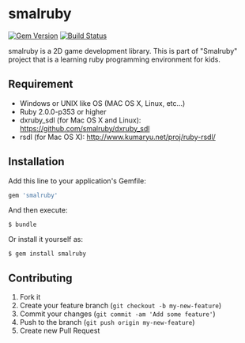 # smalruby

[![Gem Version](https://badge.fury.io/rb/smalruby.png)](http://badge.fury.io/rb/smalruby)
[![Build Status](https://travis-ci.org/smalruby/smalruby.png?branch=master)](https://travis-ci.org/smalruby/smalruby)

smalruby is a 2D game development library. This is part of "Smalruby"
project that is a learning ruby programming environment for kids.

## Requirement

* Windows or UNIX like OS (MAC OS X, Linux, etc...)
* Ruby 2.0.0-p353 or higher
* dxruby_sdl (for Mac OS X and Linux): https://github.com/smalruby/dxruby_sdl
* rsdl (for Mac OS X): http://www.kumaryu.net/proj/ruby-rsdl/

## Installation

Add this line to your application's Gemfile:

```ruby
gem 'smalruby'
```

And then execute:

```
$ bundle
```

Or install it yourself as:

```
$ gem install smalruby
```

## Contributing

1. Fork it
2. Create your feature branch (`git checkout -b my-new-feature`)
3. Commit your changes (`git commit -am 'Add some feature'`)
4. Push to the branch (`git push origin my-new-feature`)
5. Create new Pull Request
